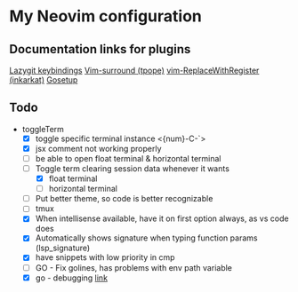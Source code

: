 # My Neovim configuration

## Documentation links for plugins

[Lazygit keybindings](https://github.com/jesseduffield/lazygit/blob/master/docs/keybindings/Keybindings_en.md)
[Vim-surround (tpope)](https://github.com/tpope/vim-surround)
[vim-ReplaceWithRegister (inkarkat)](https://github.com/inkarkat/vim-ReplaceWithRegister)
[Gosetup](https://www.youtube.com/watch?v=i04sSQjd-qo&ab_channel=DreamsofCode)

## Todo

- toggleTerm
  - [x] toggle specific terminal instance <{num}-C-`>
  - [x] jsx comment not working properly
  - [ ] be able to open float terminal & horizontal terminal
  - [ ] Toggle term clearing session data whenever it wants
    - [x] float terminal
    - [ ] horizontal terminal
  - [ ] Put better theme, so code is better recognizable
  - [ ] tmux
  - [x] When intellisense available, have it on first option always, as vs code does
  - [x] Automatically shows signature when typing function params (lsp_signature)
  - [x] have snippets with low priority in cmp
  - [ ] GO - Fix golines, has problems with env path variable
  - [x] go - debugging [link](https://www.youtube.com/watch?v=i04sSQjd-qo&ab_channel=DreamsofCode)
